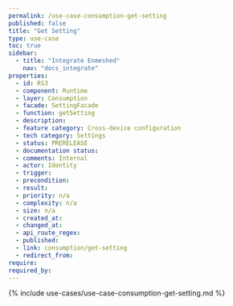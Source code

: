 ```yaml
---
permalink: /use-case-consumption-get-setting
published: false
title: "Get Setting"
type: use-case
toc: true
sidebar:
  - title: "Integrate Enmeshed"
    nav: "docs_integrate"
properties:
  - id: RS3
  - component: Runtime
  - layer: Consumption
  - facade: SettingFacade
  - function: getSetting
  - description:
  - feature category: Cross-device configuration
  - tech category: Settings
  - status: PRERELEASE
  - documentation status:
  - comments: Internal
  - actor: Identity
  - trigger:
  - precondition:
  - result:
  - priority: n/a
  - complexity: n/a
  - size: n/a
  - created_at:
  - changed_at:
  - api_route_regex:
  - published:
  - link: consumption/get-setting
  - redirect_from:
require:
required_by:
---
```


{% include use-cases/use-case-consumption-get-setting.md %}
